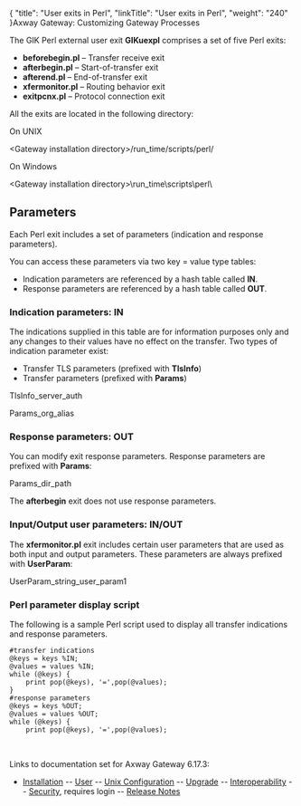 {
    "title": "User exits in Perl",
    "linkTitle": "User exits in Perl",
    "weight": "240"
}<span class="mc-variable axway_variables.Component_Long_Name variable">Axway Gateway</span>: Customizing Gateway Processes

The GIK Perl external user exit <span style="font-weight: bold;">GIKuexpl</span> comprises a set of five Perl exits:

-   <span class="code" style="font-weight: bold;">beforebegin.pl</span> – Transfer receive exit
-   <span class="code" style="font-weight: bold;">afterbegin.pl</span> – Start-of-transfer exit
-   <span class="code" style="font-weight: bold;">afterend.pl</span> – End-of-transfer exit
-   <span class="code" style="font-weight: bold;">xfermonitor.pl</span> – Routing behavior exit
-   <span class="code" style="font-weight: bold;">exitpcnx.pl</span> – Protocol connection exit

All the exits are located in the following directory:

On UNIX

&lt;Gateway installation directory>/run\_time/scripts/perl/

On Windows

&lt;Gateway installation directory>\\run\_time\\scripts\\perl\\

<span id="paras"></span>

## Parameters

Each Perl exit includes a set of parameters (indication and response parameters).

You can access these parameters via two key = value type tables:

-   Indication parameters are referenced by a hash table called <span style="font-weight: bold;">IN</span>.
-   Response parameters are referenced by a hash table called <span style="font-weight: bold;">OUT</span>.

<span id="Indication_Parameters"></span>

### Indication parameters: IN

The indications supplied in this table are for information purposes only and any changes to their values have no effect on the transfer. Two types of indication parameter exist:

-   Transfer TLS parameters (prefixed with <span class="code" style="font-weight: bold;">TlsInfo</span>)
-   Transfer parameters (prefixed with <span class="code" style="font-weight: bold;">Params</span>)

TlsInfo\_server\_auth

Params\_org\_alias

<span id="Response_Parameters"></span>

### Response parameters: OUT

You can modify exit response parameters. Response parameters are prefixed with <span class="code" style="font-weight: bold;">Params</span>:

Params\_dir\_path

The <span class="code" style="font-weight: bold;">afterbegin</span> exit does not use response parameters.

<span id="In_Out_user_parameters"></span>

### Input/Output user parameters: IN/OUT

The <span class="code" style="font-weight: bold;">xfermonitor.pl</span> exit includes certain user parameters that are used as both input and output parameters. These parameters are always prefixed with <span class="code" style="font-weight: bold;">UserParam</span>:

UserParam\_string\_user\_param1

<span id="Perl_parameter_display_script"></span>

### Perl parameter display script

The following is a sample Perl script used to display all transfer indications and response parameters.


    #transfer indications
    @keys = keys %IN;
    @values = values %IN;
    while (@keys) {
        print pop(@keys), '=',pop(@values);
    }
    #response parameters
    @keys = keys %OUT;
    @values = values %OUT;
    while (@keys) {
        print pop(@keys), '=',pop(@values);

 

Links to documentation set for Axway Gateway <span class="mc-variable axway_variables.Release_Number variable">6.17.3</span>:

-   [Installation](#) -- [User](#) -- [Unix Configuration](#) -- [Upgrade](#) -- [Interoperability](#) -- [Security](#), requires login -- [Release Notes](#)
